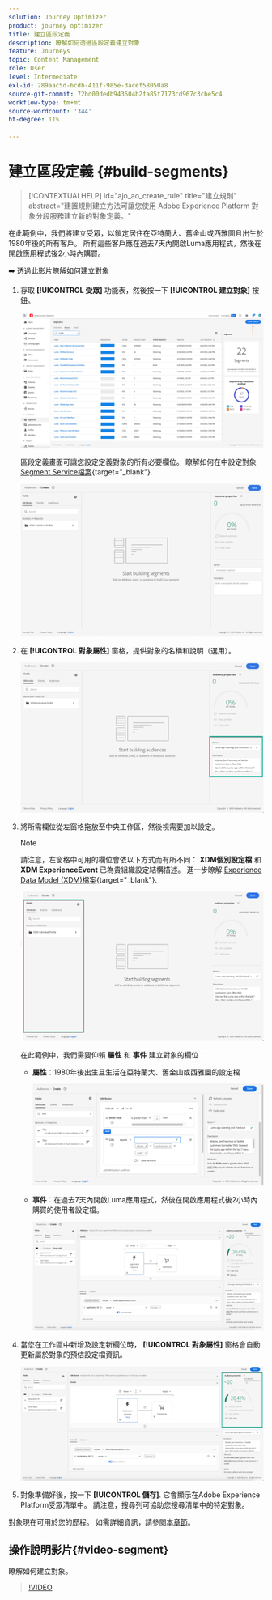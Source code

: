 ```yaml
---
solution: Journey Optimizer
product: journey optimizer
title: 建立區段定義
description: 瞭解如何透過區段定義建立對象
feature: Journeys
topic: Content Management
role: User
level: Intermediate
exl-id: 289aac5d-6cdb-411f-985e-3acef58050a8
source-git-commit: 72bd00dedb943604b2fa85f7173cd967c3cbe5c4
workflow-type: tm+mt
source-wordcount: '344'
ht-degree: 11%

---
```


# 建立區段定義 {#build-segments}

>[!CONTEXTUALHELP]
>id="ajo_ao_create_rule"
>title="建立規則"
>abstract="建置規則建立方法可讓您使用 Adobe Experience Platform 對象分段服務建立新的對象定義。"

在此範例中，我們將建立受眾，以鎖定居住在亞特蘭大、舊金山或西雅圖且出生於1980年後的所有客戶。 所有這些客戶應在過去7天內開啟Luma應用程式，然後在開啟應用程式後2小時內購買。

➡️ [透過此影片瞭解如何建立對象](#video-segment)

1. 存取 **[!UICONTROL 受眾]** 功能表，然後按一下 **[!UICONTROL 建立對象]** 按鈕。

   ![](assets/create-segment.png)

   區段定義畫面可讓您設定定義對象的所有必要欄位。 瞭解如何在中設定對象 [Segment Service檔案](https://experienceleague.adobe.com/docs/experience-platform/segmentation/ui/overview.html){target="_blank"}.

   ![](assets/segment-builder.png)

1. 在 **[!UICONTROL 對象屬性]** 窗格，提供對象的名稱和說明（選用）。

   ![](assets/segment-properties.png)

1. 將所需欄位從左窗格拖放至中央工作區，然後視需要加以設定。

   >[!NOTE]
   >
   >請注意，左窗格中可用的欄位會依以下方式而有所不同： **XDM個別設定檔** 和 **XDM ExperienceEvent** 已為貴組織設定結構描述。  進一步瞭解 [Experience Data Model (XDM)檔案](https://experienceleague.adobe.com/docs/experience-platform/xdm/home.html?lang=zh-Hant){target="_blank"}.

   ![](assets/drag-fields.png)

   在此範例中，我們需要仰賴 **屬性** 和 **事件** 建立對象的欄位：

   * **屬性**：1980年後出生且生活在亞特蘭大、舊金山或西雅圖的設定檔

     ![](assets/add-attributes.png)

   * **事件**：在過去7天內開啟Luma應用程式，然後在開啟應用程式後2小時內購買的使用者設定檔。

     ![](assets/add-events.png)

1. 當您在工作區中新增及設定新欄位時， **[!UICONTROL 對象屬性]** 窗格會自動更新屬於對象的預估設定檔資訊。

   ![](assets/segment-estimate.png)

1. 對象準備好後，按一下 **[!UICONTROL 儲存]**. 它會顯示在Adobe Experience Platform受眾清單中。 請注意，搜尋列可協助您搜尋清單中的特定對象。

對象現在可用於您的歷程。 如需詳細資訊，請參閱[本章節](../audience/about-audiences.md)。

## 操作說明影片{#video-segment}

瞭解如何建立對象。

>[!VIDEO](https://video.tv.adobe.com/v/334281?quality=12)
